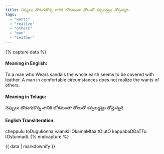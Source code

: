 ```yaml
---
title: చెప్పులు తొడుగుకొన్న వానికి లోకమంతా తోలుతో కప్పబడ్డట్టు తోస్తున్నది.
tags:
  - "wants"
  - "realize"
  - "others"
  - "man"
  - "leather"
---
```


{% capture data %}
#### Meaning in English:
To a man who Wears sandals the whole earth seems to be covered with leather.
A man in comfortable circumstances does not realize the wants of others.

#### Meaning in Telugu:
చెప్పులు తొడుగుకొన్న వానికి లోకమంతా తోలుతో కప్పబడ్డట్టు తోస్తున్నది.

#### English Transliteration:
cheppulu toDugukonna vaaniki lOkamaMtaa tOlutO kappabaDDaTTu tOstunnadi.
{% endcapture %}

{{ data | markdownify }}

